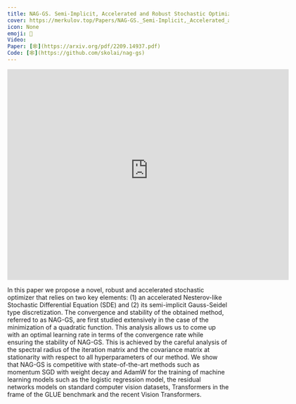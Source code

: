 ```yaml
---
title: NAG-GS. Semi-Implicit, Accelerated and Robust Stochastic Optimizers
cover: https://merkulov.top/Papers/NAG-GS._Semi-Implicit,_Accelerated_and_Robust_Stochastic_Optimizers/roberta-loss.svg
icon: None
emoji: 🌊
Video: 
Paper: [🕸](https://arxiv.org/pdf/2209.14937.pdf)
Code: [🕸](https://github.com/skolai/nag-gs)
---
```


<p><div class="res_emb_block">
<iframe width="640" height="480" src="https://prod-files-secure.s3.us-west-2.amazonaws.com/d6f919a8-0464-48b7-878c-b727c4ef9c6f/ce4f6819-75dd-4337-9385-6d9531081b41/naggs_vis.mp4?X-Amz-Algorithm=AWS4-HMAC-SHA256&X-Amz-Content-Sha256=UNSIGNED-PAYLOAD&X-Amz-Credential=AKIAT73L2G45HZZMZUHI%2F20240404%2Fus-west-2%2Fs3%2Faws4_request&X-Amz-Date=20240404T082231Z&X-Amz-Expires=3600&X-Amz-Signature=7b5f2c36ae72c88e221df1d938aae8195c018076ed53c3c5a1970e475f27f35e&X-Amz-SignedHeaders=host&x-id=GetObject" frameborder="0" allowfullscreen></iframe>
</div></p>

In this paper we propose a novel, robust and accelerated stochastic optimizer that relies on two key elements: (1) an accelerated Nesterov-like Stochastic Differential Equation (SDE) and (2) its semi-implicit Gauss-Seidel type discretization.
The convergence and stability of the obtained method, referred to as NAG-GS, are first studied extensively in the case of the minimization of a quadratic function.
This analysis allows us to come up with an optimal learning rate in terms of the convergence rate while ensuring the stability of NAG-GS.
This is achieved by the careful analysis of the spectral radius of the iteration matrix and the covariance matrix at stationarity with respect to all hyperparameters of our method. We show that NAG-GS is competitive with state-of-the-art methods such as momentum SGD with weight decay and AdamW for the training of machine learning models such as the logistic regression model, the residual networks models on standard computer vision datasets, Transformers in the frame of the GLUE benchmark and the recent Vision Transformers.

<br/>
